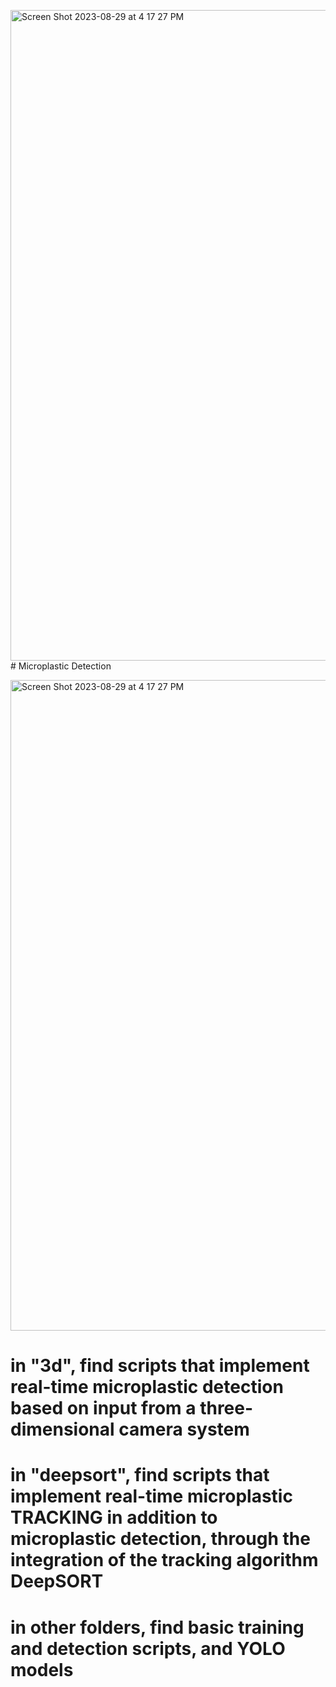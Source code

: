 <img width="1041" alt="Screen Shot 2023-08-29 at 4 17 27 PM" src="https://github.com/natzhu03/microplastic-detection/assets/87896011/423fc15b-7618-4a38-87e7-e56044f16b43"># Microplastic Detection

<img width="1041" alt="Screen Shot 2023-08-29 at 4 17 27 PM" src="https://github.com/natzhu03/microplastic-detection/assets/87896011/70b564be-5502-41b9-9bb1-0aadcf8d4136">

# in "3d", find scripts that implement real-time microplastic detection based on input from a three-dimensional camera system
# in "deepsort", find scripts that implement real-time microplastic TRACKING in addition to microplastic detection, through the integration of the tracking algorithm DeepSORT
# in other folders, find basic training and detection scripts, and YOLO models

